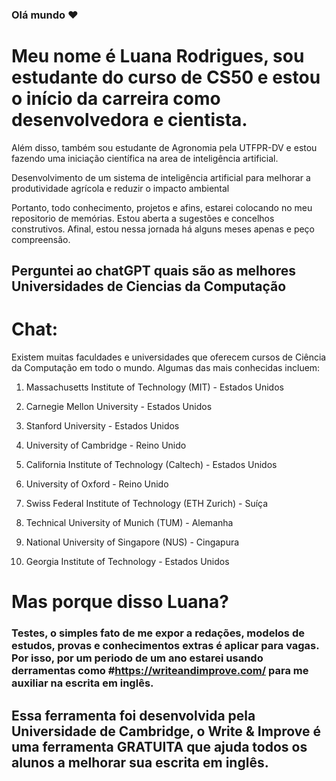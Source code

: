 ### Olá mundo ♥️ 

# Meu nome é Luana Rodrigues, sou estudante do curso de CS50 e estou o início da carreira como desenvolvedora e cientista. 
Além disso, também sou estudante de Agronomia pela UTFPR-DV e estou fazendo uma iniciação científica na area de inteligência artificial. 

Desenvolvimento de um sistema de inteligência artificial para melhorar a produtividade agrícola e reduzir o impacto ambiental

Portanto, todo conhecimento, projetos e afins, estarei colocando no meu repositorio de memórias.
Estou aberta a sugestões e concelhos construtivos. Afinal, estou nessa jornada há alguns meses apenas e peço compreensão. 

## Perguntei ao chatGPT quais são as melhores Universidades de Ciencias da Computação

# Chat: 

Existem muitas faculdades e universidades que oferecem cursos de Ciência da Computação em todo o mundo. Algumas das mais conhecidas incluem:

1) Massachusetts Institute of Technology (MIT) - Estados Unidos

2) Carnegie Mellon University - Estados Unidos

3) Stanford University - Estados Unidos

4) University of Cambridge - Reino Unido

5) California Institute of Technology (Caltech) - Estados Unidos

6) University of Oxford - Reino Unido

7) Swiss Federal Institute of Technology (ETH Zurich) - Suíça

8) Technical University of Munich (TUM) - Alemanha

9) National University of Singapore (NUS) - Cingapura

10) Georgia Institute of Technology - Estados Unidos

# Mas porque disso Luana?

### Testes, o simples fato de me expor a redações, modelos de estudos, provas e conhecimentos extras é aplicar para vagas. Por isso, por um periodo de um ano estarei usando derramentas como #https://writeandimprove.com/ para me auxiliar na escrita em inglês.

## Essa ferramenta foi desenvolvida pela Universidade de Cambridge, o Write & Improve é uma ferramenta GRATUITA que ajuda todos os alunos a melhorar sua escrita em inglês.

